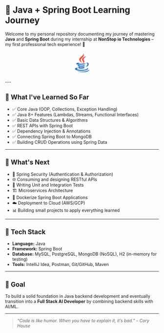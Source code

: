 # 🚀 Java + Spring Boot Learning Journey

Welcome to my personal repository documenting my journey of mastering **Java** and **Spring Boot** during my internship at **NonStop io Technologies** – my first professional tech experience! 🌱

<p align="center">
  <img src="assets/java.gif" alt="Java GIF" width="75"/>
</p>
---

## 📘 What I've Learned So Far

- ✅ Core Java (OOP, Collections, Exception Handling)
- ✅ Java 8+ Features (Lambdas, Streams, Functional Interfaces)
- ✅ Basic Data Structures & Algorithms
- ✅ REST APIs with Spring Boot
- ✅ Dependency Injection & Annotations
- ✅ Connecting Spring Boot to MongoDB
- ✅ Building CRUD Operations using Spring Data

---

## 🎯 What's Next

- 🔄 Spring Security (Authentication & Authorization)
- 🌐 Consuming and designing RESTful APIs
- 🧪 Writing Unit and Integration Tests
- 🏗️ Microservices Architecture
- 🐳 Dockerize Spring Boot Applications
- ☁️ Deployment to Cloud (AWS/GCP)
- 📊 Building small projects to apply everything learned

---

## 🧰 Tech Stack

- **Language:** Java
- **Framework:** Spring Boot
- **Database:** MySQL, PostgreSQL, MongoDB (NoSQL), H2 (in-memory for testing)
- **Tools:** IntelliJ Idea, Postman, Git/GitHub, Maven

---

## 🧠 Goal

To build a solid foundation in Java backend development and eventually transition into a **Full Stack AI Developer** by combining backend skills with AI/ML.

---

> _“Code is like humor. When you have to explain it, it’s bad.” – Cory House_

